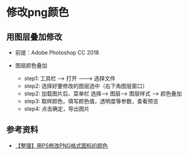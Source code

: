 # 修改png颜色

## 用图层叠加修改

+ 前提：Adobe Photoshop CC 2018

+ 图层颜色叠加
    + step1: 工具栏 --> 打开 ---> 选择文件
    + step2: 选择好要修改的图层选中（右下角图层窗口）
    + step2: 加载图片后、菜单栏 选择--> 图层--> 图层样式 --> 颜色叠加
    + step3: 取样颜色，填写颜色值，透明度等参数，查看预览
    + step4: 点击确定，导出图片



## 参考资料

+ [【整理】用PS修改PNG格式图标的颜色](https://www.jianshu.com/p/38885acaa256)
